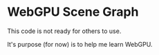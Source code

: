 # WebGPU Scene Graph

This code is not ready for others to use.

It's purpose (for now) is to help me learn WebGPU.
